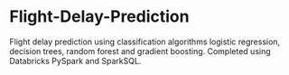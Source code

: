 # Flight-Delay-Prediction
Flight delay prediction using classification algorithms logistic regression, decision trees, random forest and gradient boosting. Completed using Databricks PySpark and SparkSQL.
